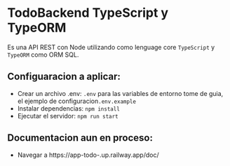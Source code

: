 # TodoBackend TypeScript y TypeORM

Es una API REST con Node utilizando como lenguage core `TypeScript` y `TypeORM` como ORM SQL.

## Configuaracion a aplicar:

- Crear un archivo .env: `.env` para las variables de entorno tome de guia, el ejemplo de configuracion`.env.example`
- Instalar dependencias: `npm install`
- Ejecutar el servidor: `npm run start`

## Documentacion aun en proceso:
- Navegar a https://app-todo-.up.railway.app/doc/

